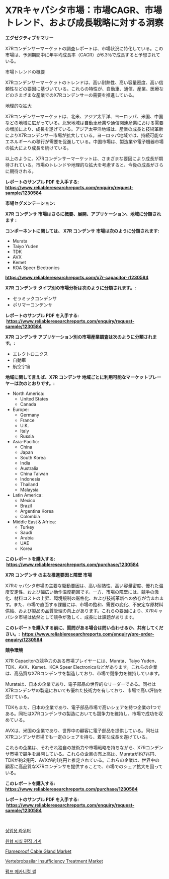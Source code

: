 <p><h1>X7Rキャパシタ市場：市場CAGR、市場トレンド、および成長戦略に対する洞察</h1></p><p><strong>エグゼクティブサマリー</strong></p>
<p><p>X7Rコンデンサーマーケットの調査レポートは、市場状況に特化している。この市場は、予測期間中に年平均成長率（CAGR）が6.3％で成長すると予想されている。</p><p>市場トレンドの概要</p><p>X7Rコンデンサーマーケットのトレンドは、高い耐熱性、高い容量密度、高い信頼性などの要因に基づいている。これらの特性が、自動車、通信、産業、医療などのさまざまな産業でのX7Rコンデンサーの需要を推進している。</p><p>地理的な拡大</p><p>X7Rコンデンサーマーケットは、北米、アジア太平洋、ヨーロッパ、米国、中国などの地域に広がっている。北米地域は自動車産業や通信関連産業における需要の増加により、成長を遂げている。アジア太平洋地域は、産業の成長と技術革新によりX7Rコンデンサー市場が拡大している。ヨーロッパ地域では、持続可能なエネルギーへの移行が需要を促進している。中国市場は、製造業や電子機器市場の拡大により成長を続けている。</p><p>以上のように、X7Rコンデンサーマーケットは、さまざまな要因により成長が期待されている。市場のトレンドや地理的な拡大を考慮すると、今後の成長がさらに期待される。</p></p>
<p><strong>レポートのサンプル PDF を入手する: <a href="https://www.reliableresearchreports.com/enquiry/request-sample/1230584">https://www.reliableresearchreports.com/enquiry/request-sample/1230584</a></strong></p>
<p><strong>市場セグメンテーション:</strong></p>
<p><strong> X7R コンデンサ 市場はさらに概要、展開、アプリケーション、地域に分類されます :</strong></p>
<p><strong>コンポーネントに関しては、 X7R コンデンサ 市場は次のように分類されます: &nbsp;</strong></p>
<p><ul><li>Murata</li><li>Taiyo Yuden</li><li>TDK</li><li>AVX</li><li>Kemet</li><li>KOA Speer Electronics</li></ul></p>
<p><strong><a href="https://www.reliableresearchreports.com/x7r-capacitor-r1230584">https://www.reliableresearchreports.com/x7r-capacitor-r1230584</a></strong></p>
<p><strong> X7R コンデンサ タイプ別の市場分析は次のように分類されます。:</strong></p>
<p><ul><li>セラミックコンデンサ</li><li>ポリマーコンデンサ</li></ul></p>
<p><strong>レポートのサンプル PDF を入手する: &nbsp;<a href="https://www.reliableresearchreports.com/enquiry/request-sample/1230584">https://www.reliableresearchreports.com/enquiry/request-sample/1230584</a></strong></p>
<p><strong> X7R コンデンサ アプリケーション別の市場産業調査は次のように分類されます。:</strong></p>
<p><ul><li>エレクトロニクス</li><li>自動車</li><li>航空宇宙</li></ul></p>
<p><strong>地域に関して言えば、X7R コンデンサ 地域ごとに利用可能なマーケットプレーヤーは次のとおりです。:</strong></p>
<p><ul>
    <li>
        North America:
        <ul>
            <li>United States</li>
            <li>Canada</li>
        </ul>
    </li>
    <li>
        Europe:
        <ul>
            <li>Germany</li>
            <li>France</li>
            <li>U.K.</li>
            <li>Italy</li>
            <li>Russia</li>
        </ul>
    </li>
    <li>
        Asia-Pacific:
        <ul>
            <li>China</li>
            <li>Japan</li>
            <li>South Korea</li>
            <li>India</li>
            <li>Australia</li>
            <li>China Taiwan</li>
            <li>Indonesia</li>
            <li>Thailand</li>
            <li>Malaysia</li>
        </ul>
    </li>
    <li>
        Latin America:
        <ul>
            <li>Mexico</li>
            <li>Brazil</li>
            <li>Argentina Korea</li>
            <li>Colombia</li>
        </ul>
    </li>
    <li>
        Middle East & Africa:
        <ul>
            <li>Turkey</li>
            <li>Saudi</li>
            <li>Arabia</li>
            <li>UAE</li>
            <li>Korea</li>
        </ul>
    </li>
    </ul></p>
<p><strong>このレポートを購入する: &nbsp;<a href="https://www.reliableresearchreports.com/purchase/1230584">https://www.reliableresearchreports.com/purchase/1230584</a></strong></p>
<p><strong>X7R コンデンサ の主な推進要因と障壁 市場</strong></p>
<p><p>X7Rキャパシタ市場の主要な駆動要因は、高い耐熱性、高い容量密度、優れた温度安定性、および幅広い動作温度範囲です。一方、市場の障壁には、競争の激化、材料コストの上昇、環境規制の厳格化、および技術革新への依存が含まれます。また、市場で直面する課題には、市場の飽和、需要の変化、不安定な原材料供給、および製品の品質管理の向上があります。これらの要因により、X7Rキャパシタ市場は依然として競争が激しく、成長には課題があります。</p></p>
<p><strong>このレポートを購入する前に、質問がある場合は問い合わせるか、共有してください。:&nbsp; <a href="https://www.reliableresearchreports.com/enquiry/pre-order-enquiry/1230584">https://www.reliableresearchreports.com/enquiry/pre-order-enquiry/1230584</a></strong></p>
<p><strong>競争環境</strong></p>
<p><p>X7R Capacitorの競争力のある市場プレイヤーには、Murata、Taiyo Yuden、TDK、AVX、Kemet、KOA Speer Electronicsなどがあります。これらの企業は、高品質なX7Rコンデンサを製造しており、市場で競争力を維持しています。</p><p>Murataは、日本の企業であり、電子部品の世界的なリーダーである。同社はX7Rコンデンサの製造においても優れた技術力を有しており、市場で高い評価を受けている。</p><p>TDKもまた、日本の企業であり、電子部品市場で高いシェアを持つ企業の1つである。同社はX7Rコンデンサの製造においても競争力を維持し、市場で成功を収めている。</p><p>AVXは、米国の企業であり、世界中の顧客に電子部品を提供している。同社はX7Rコンデンサ市場でも一定のシェアを持ち、着実な成長を遂げている。</p><p>これらの企業は、それぞれ独自の技術力や市場戦略を持ちながら、X7Rコンデンサ市場で競争を展開している。これらの企業の売上高は、Murataが約7兆円、TDKが約2兆円、AVXが約1兆円と推定されている。これらの企業は、世界中の顧客に高品質なX7Rコンデンサを提供することで、市場でのシェア拡大を図っている。</p></p>
<p><strong>このレポートを購入する: &nbsp; <a href="https://www.reliableresearchreports.com/purchase/1230584">https://www.reliableresearchreports.com/purchase/1230584</a></strong></p>
<p><strong>レポートのサンプル PDF を入手する: &nbsp;<a href="https://www.reliableresearchreports.com/enquiry/request-sample/1230584">https://www.reliableresearchreports.com/enquiry/request-sample/1230584</a></strong><strong></strong></p>
<p>&nbsp;</p>
<p><p><a href="https://medium.com/@sweetums856856/%EC%83%81%EC%9A%A9-%EB%9D%BC%EC%9A%B0%ED%84%B0-%EC%8B%9C%EC%9E%A5%EC%9D%80-%EC%8B%9C%EC%9E%A5-%EC%A0%90%EC%9C%A0%EC%9C%A8-%EC%8B%9C%EC%9E%A5-%EB%8F%99%ED%96%A5-%EB%B0%8F-%EC%8B%9C%EC%9E%A5-%EC%84%B1%EC%9E%A5%EC%97%90-%EB%8C%80%ED%95%9C-%EC%A0%95%EB%B3%B4%EB%A5%BC-%EC%A0%9C%EA%B3%B5%ED%95%A9%EB%8B%88%EB%8B%A4-a8cecc7a8d2f">상업용 라우터</a></p><p><a href="https://github.com/vsckjg50460/Market-Research-Report-List-1/blob/main/331943228741.md">원형 씨실 편직 기계</a></p><p><a href="https://view.publitas.com/reportprime-1/flameproof-cable-gland-market-exploring-market-share-market-trends-and-future-growth/">Flameproof Cable Gland Market</a></p><p><a href="https://www.linkedin.com/pulse/vertebrobasilar-insufficiency-treatment-market-size-trends-nzsac?trackingId=dFBPo3mWINoQkg352Hz5%2Bw%3D%3D">Vertebrobasilar Insufficiency Treatment Market</a></p><p><a href="https://medium.com/@mathieu.rico66/%ED%8E%8C%ED%94%84-%EA%B8%B0%EA%B3%84%EC%8B%9D-%EC%94%B0-%EC%8B%9C%EC%9E%A5-%EC%A0%90%EC%9C%A0%EC%9C%A8-%EC%A7%84%ED%99%94-%EB%B0%8F-%EC%8B%9C%EC%9E%A5-%EC%84%B1%EC%9E%A5-%EB%8F%99%ED%96%A5-2024%EB%85%84-2031%EB%85%84-2deff93251ec">펌프 메카니컬 씰</a></p></p>